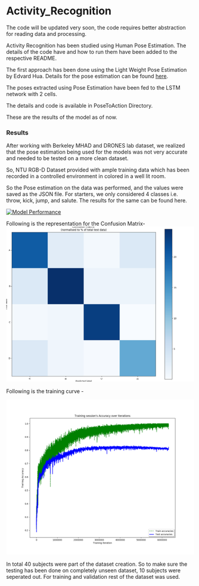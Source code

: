 # Activity_Recognition


The code will be updated very soon, the code requires better abstraction for reading data and processing.

Activity Recognition has been studied using Human Pose Estimation. The details of the code have and how to run them have been
added to the respective README.

The first approach has been done using the Light Weight Pose Estimation by Edvard Hua. Details
for the pose estimation can be found [here](https://github.com/yash21saraf/ActivityRecognition/tree/master/src).

The poses extracted using Pose Estimation have been fed to the LSTM network with 2 cells. 

The details and code is available in PoseToAction Directory. 

These are the results of the model as of now. 


### Results

After working with Berkeley MHAD and DRONES lab dataset, we realized that the pose estimation being used
for the models was not very accurate and needed to be tested on a more clean dataset. 

So, NTU RGB-D Dataset provided with ample training data which has been recorded in a controlled environment in colored in 
a well lit room. 

So the Pose estimation on the data was performed, and the values were saved as the JSON file. For starters, we 
only considered 4 classes i.e. throw, kick, jump, and salute. The results for the same can be found here. 

[![Model Performance](https://img.youtube.com/vi/tCYAVXMYee0/0.jpg)](https://youtu.be/tCYAVXMYee0)


Following is the representation for the Confusion Matrix- 
![image](https://github.com/yash21saraf/ActivityRecognition/blob/master/images/NTUConfusion.png)

Following is the training curve - 

![image](https://github.com/yash21saraf/ActivityRecognition/blob/master/images/NTUTraining.png)

In total 40 subjects were part of the dataset creation. So to make sure the testing has been done on completely unseen dataset,
10 subjects were seperated out. For training and validation rest of the dataset was used. 
